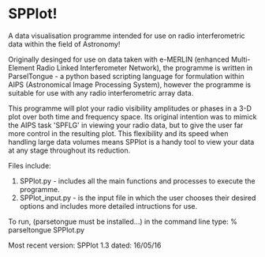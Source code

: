 # SPPlot!

A data visualisation programme intended for use on radio interferometric data within the field of Astronomy!

Originally desinged for use on data taken with e-MERLIN (enhanced Multi-Element Radio Linked Interferometer Network), the programme is written in ParselTongue - a python based scripting language for formulation within AIPS (Astronomical Image Processing System), however the programme is suitable for use with any radio interferometric array data.

This programme will plot your radio visibility amplitudes or phases in a 3-D plot over both time and frequency space. Its original intention was to mimick the AIPS task 'SPFLG' in viewing your radio data, but to give the user far more control in the resulting plot. This flexibility and its speed when handling large data volumes means SPPlot is a handy tool to view your data at any stage throughout its reduction.

Files include:

1. SPPlot.py - includes all the main functions and processes to execute the programme.
2. SPPlot_input.py - is the input file in which the user chooses their desired options and includes more detailed                                     intructions for use.

To run, (parsetongue must be installed...) in the command line type: % parseltongue SPPlot.py

Most recent version: SPPlot 1.3 dated: 16/05/16 
